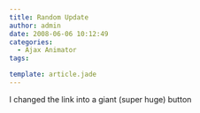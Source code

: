 ```yaml
---
title: Random Update
author: admin
date: 2008-06-06 10:12:49
categories:
  - Ajax Animator
tags: 

template: article.jade
---
```


I changed the link into a giant (super huge) button
